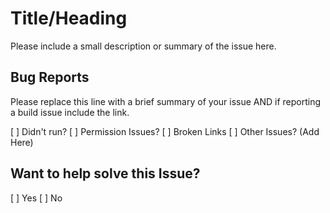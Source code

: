 # Title/Heading

Please include a small description or summary of the issue here.

## Bug Reports
Please replace this line with a brief summary of your issue AND if reporting a build issue include the link.

[ ] Didn't run?
[ ] Permission Issues?
[ ] Broken Links
[ ] Other Issues? (Add Here)

## Want to help solve this Issue?
[ ] Yes
[ ] No